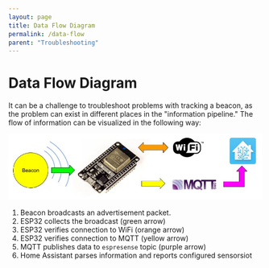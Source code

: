 ```yaml
---
layout: page
title: Data Flow Diagram
permalink: /data-flow
parent: "Troubleshooting"
---
```


# Data Flow Diagram

It can be a challenge to troubleshoot problems with tracking a beacon, as the problem can exist in different places in the "information pipeline." The flow of information can be visualized in the following way:

![Beacon Flow](/images/beacon_flow.jpg)

1. Beacon broadcasts an advertisement packet.
2. ESP32 collects the broadcast (green arrow)
3. ESP32 verifies connection to WiFi (orange arrow)
4. ESP32 verifies connection to MQTT (yellow arrow)
5. MQTT publishes data to `espresense` topic (purple arrow)
6. Home Assistant parses information and reports configured sensorsiot
